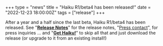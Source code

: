 +++
type = "news"
title = "Haiku R1/beta4 has been released!"
date = "2022-12-23 18:00:00Z"
tags = ["release"]
+++

After a year and a half since the last beta, Haiku R1/beta4 has been released. See "**[Release Notes](/get-haiku/r1beta4/release-notes/)**" for the release notes, "[Press contact](/get-haiku/r1beta4/release-notes/#press-contact)", for press inquiries ... and "**[Get Haiku!](/get-haiku/r1beta4/)**" to skip all that and just download the release (or upgrade to it from an existing install!)

